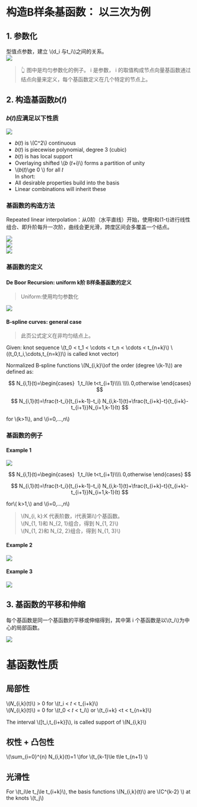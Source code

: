 # 构造B样条基函数： 以三次为例      

## 1. 参数化

型值点参数，建立 \\(d_i 与t_i\\)之间的关系。    
![](../assets/曲线6.png)
> &#x1F446; 图中是均匀参数化的例子。 i 是参数， i 的取值构成节点向量基函数通过结点向量来定义，每个基函数定义在几个特定的节点上。    

## 2. 构造基函数𝑏(𝑡)

### 𝑏(𝑡)应满足以下性质

![](../assets/曲线5.png)  
- 𝑏(𝑡) is \\(C^2\\) continuous    
- 𝑏(𝑡) is piecewise polynomial, degree 3 (cubic)   
- 𝑏(𝑡) is has local support   
- Overlaying shifted \\(𝑏 (𝑡+i)\\) forms a partition of unity   
- \\(𝑏(𝑡)\ge 0 \\) for all 𝑡      
In short:   
- All desirable properties build into the basis   
- Linear combinations will inherit these  

### 基函数的构造方法

Repeated linear interpolation：从0阶（水平直线）开始，使用t和(1-t)进行线性组合、即升阶每升一次阶，曲线会更光滑，跨度区间会多覆盖一个结点。    

![](../assets/曲线7.png)  
![](../assets/曲线8.png)  
![](../assets/曲线9.png)  

### 基函数的定义

#### De Boor Recursion: uniform k阶 B样条基函数的定义

> Uniform:使用均匀参数化     

![](../assets/曲线10.png)  


#### B‐spline curves: general case

> 此页公式定义在非均匀结点上。      

Given: knot sequence \\(t_0 < t_1 < \cdots < t_n < \cdots < t_{n+k}\\)
\\((t_0,t_i,\cdots,t_{n=k})\\) is called knot vector)      

Normalized B‐spline functions \\(N_{i,k}\\)of the order (degree \\(k-1\\)) are defined as:   

$$
N_{i,1}(t)=\begin{cases}
 1,t_i\le t<t_{i+1}\\\\
\\\\
0,otherwise
\end{cases}
$$


$$
N_{i,1}(t)=\frac{t-t_i}{t_{i+k-1}-t_i} N_{i,k-1}(t)+\frac{t_{i+k}-t}{t_{i+k}-t_{i+1}}N_{i+1,k-1}(t)
$$

for  \\(k>1\\), and \\(i=0,...,n\\)   

### 基函数的例子

#### Example 1

![](../assets/曲线11.png)    

$$
N_{i,1}(t)=\begin{cases}
 1,t_i\le t<t_{i+1}\\\\
0,otherwise
\end{cases}
$$

$$
N_{i,1}(t)=\frac{t-t_i}{t_{i+k-1}-t_i} N_{i,k-1}(t)+\frac{t_{i+k}-t}{t_{i+k}-t_{i+1}}N_{i+1,k-1}(t)
$$

for\\( k>1,\\) and \\(i=0,...,n\\)

> \\(N_{i, k}:K 代表阶数，i代表第i\\)个基函数。    
\\(N_{1, 1}和 N_{2, 1}组合，得到 N_{1, 2}\\)    
\\(N_{1, 2}和 N_{2, 2}组合，得到 N_{1, 3}\\)     

#### Example  2

![](../assets/曲线12.png)  

#### Example  3

![](../assets/曲线13.png)  

## 3. 基函数的平移和伸缩

每个基函数是同一个基函数的平移或伸缩得到，其中第 i 个基函数是以\\(t_i\\)为中心的局部函数。    

![](../assets/曲线25.PNG)  


# 基函数性质   

## 局部性

\\(𝑁_{i,k}(t)\\) > 0 for \\(𝑡_i < 𝑡 < t_{i+k}\\)    
\\(𝑁_{i,k}(t)\\) = 0 for \\(𝑡_0 < 𝑡 < t_i\\) or \\(t_{i+k} <t < t_{n+k}\\)    

The interval \\([t_i,t_{i+k}]\\), is called support of \\(N_{i,k}\\)      

## 权性 + 凸包性

\\(\sum_{i=0}^{n} N_{i,k}(t)=1 \\)for \\(t_{k-1}\le t\le t_{n+1} \\)     

## 光滑性

For \\(t_i\le t_j\le t_{i+k}\\), the basis functions  \\(N_{i,k}(t)\\) are \\(C^{k-2} \\) at the knots \\(t_j\\)      
